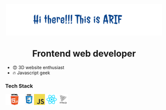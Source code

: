 
<div align='center'>
  <img height='100' src="https://github.com/arif013/arif013/blob/main/arif013.png?raw=true">
  <h1> Frontend web developer </h1>
</div>

- 😍 3D website enthusiast
- 🔥 Javascript geek

### Tech Stack
<code><img height="35" src="https://github.com/arif013/arif013/blob/main/images/html5-logo.png?raw=true"></code>
<code><img height="35" src="https://github.com/arif013/arif013/blob/main/images/css-logo.png?raw=true"></code>
<code><img height="35" src="https://github.com/arif013/arif013/blob/main/images/js-logo.png?raw=true"></code>
<code><img height="35" src="https://github.com/arif013/arif013/blob/main/react-logo.png?raw=true"></code>
<code><img height="35" src="https://github.com/arif013/arif013/blob/main/threejs-logo.png?raw=true"></code>
<!--
**arif013/arif013** is a ✨ _special_ ✨ repository because its `README.md` (this file) appears on your GitHub profile.

Here are some ideas to get you started:

- 🔭 I’m currently working on ...
- 🌱 I’m currently learning ...
- 👯 I’m looking to collaborate on ...
- 🤔 I’m looking for help with ...
- 💬 Ask me about ...
- 📫 How to reach me: ...
- 😄 Pronouns: ...
- ⚡ Fun fact: ...
-->
